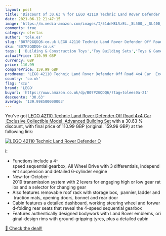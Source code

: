 ```yaml
---
layout: post
title: 'Discount of 30.63 % for LEGO 42110 Technic Land Rover Defender O'
date: 2021-06-12 21:47:15
image: 'https://m.media-amazon.com/images/I/51dnH8LVzEL._SL500_._SL400_.jpg'
comments: true
category: ofertas
author: 'tole.es'
slug: 'B07P2GQDQ6-co.uk LEGO 42110 Technic Land Rover Defender Off Road 4x4 Car...'
sku: 'B07P2GQDQ6-co.uk'
tags: [ 'Building & Construction Toys','Toy Building Sets','Toys & Games','Toys Store','lego', ]
actualPrice: 110.99 GBP
currency: GBP
price: 110.99
comparePrice: 159.99 GBP
prodname: 'LEGO 42110 Technic Land Rover Defender Off Road 4x4 Car  Exclusive Collectible Model  Advanced Building Set'
country: 'co.uk'
flag: '🇬🇧'
brand: 'LEGO'
buyurl: 'https://www.amazon.co.uk/dp/B07P2GQDQ6/?tag=tolees0a-21'
descuento: '30.63'
average: '139.998500000003'
---
```


You've got [LEGO 42110 Technic Land Rover Defender Off Road 4x4 Car  Exclusive Collectible Model  Advanced Building Set](https://www.amazon.co.uk/dp/B07P2GQDQ6/?tag=tolees0a-21) with a  30.63 % discount, with final price of 110.99 GBP (original: 159.99 GBP) at the following link:

[![LEGO 42110 Technic Land Rover Defender O](https://m.media-amazon.com/images/I/51dnH8LVzEL._SL500_._SL400_.jpg)](https://www.amazon.co.uk/dp/B07P2GQDQ6/?tag=tolees0a-21)

ℹ️:

- Functions include a 4-speed sequential gearbox, All Wheel Drive with 3 differentials, independent suspension and detailed 6-cylinder engine
- New-for-October-2019 transmission system with 2 levers for engaging high or low gear ratios and a selector for changing gear
- Also features removable roof rack with storage box,  pannier, ladder and traction mats, opening doors, bonnet and rear door
- Cabin features a detailed dashboard, working steering wheel and forward-folding rear seats that reveal the 4-speed sequential gearbox
- Features authentically designed bodywork with Land Rover emblems, original-design rims with ground-gripping tyres, plus a detailed cabin

[🛒 Check the deal!!](https://www.amazon.co.uk/dp/B07P2GQDQ6/?tag=tolees0a-21)

